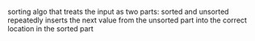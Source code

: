 sorting algo that treats the input as two parts: sorted and unsorted
repeatedly inserts the next value from the unsorted part into the correct location in the sorted part 
